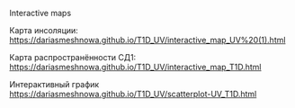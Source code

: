 Interactive maps

Карта инсоляции:
https://dariasmeshnowa.github.io/T1D_UV/interactive_map_UV%20(1).html

Карта распространённости СД1:
https://dariasmeshnowa.github.io/T1D_UV/interactive_map_T1D.html

Интерактивный график 
https://dariasmeshnowa.github.io/T1D_UV/scatterplot-UV_T1D.html
